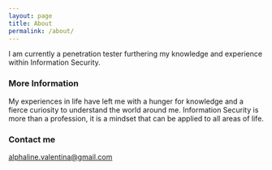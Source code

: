 ```yaml
---
layout: page
title: About
permalink: /about/
---
```


I am currently a penetration tester furthering my knowledge and experience within Information Security.

### More Information

My experiences in life have left me with a hunger for knowledge and a fierce curiosity to understand the world around me. Information Security is more than a profession, it is a mindset that can be applied to all areas of life. 

### Contact me



[alphaline.valentina@gmail.com](mailto:alphaline.valentina@gmail.com)
